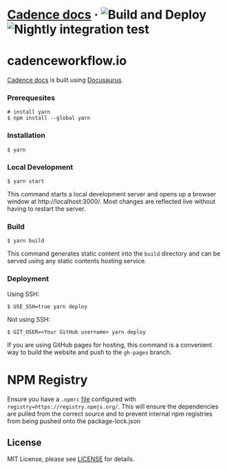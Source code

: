 # [Cadence docs](https://cadenceworkflow.io) &middot; ![Build and Deploy](https://img.shields.io/github/actions/workflow/status/uber/Cadence-Docs/publish-to-gh-pages.yml?label=Build%20and%20Deploy&link=https%3A%2F%2Fgithub.com%2Fuber%2FCadence-Docs%2Factions%2Fworkflows%2Fpublish-to-gh-pages.yml) ![Nightly integration test](https://img.shields.io/github/actions/workflow/status/uber/Cadence-Docs/nightly-integration-test.yml?label=Nightly%20integration%20test&link=https%3A%2F%2Fgithub.com%2Fuber%2FCadence-Docs%2Factions%2Fworkflows%2Fnightly-integration-test.yml)



# cadenceworkflow.io

[Cadence docs](https://cadenceworkflow.io) is built using [Docusaurus](https://docusaurus.io/).



### Prerequesites

```
# install yarn
$ npm install --global yarn
```

### Installation

```
$ yarn
```

### Local Development

```
$ yarn start
```

This command starts a local development server and opens up a browser window at http://localhost:3000/. Most changes are reflected live without having to restart the server.

### Build

```
$ yarn build
```

This command generates static content into the `build` directory and can be served using any static contents hosting service.

### Deployment

Using SSH:

```
$ USE_SSH=true yarn deploy
```

Not using SSH:

```
$ GIT_USER=<Your GitHub username> yarn deploy
```

If you are using GitHub pages for hosting, this command is a convenient way to build the website and push to the `gh-pages` branch.


# NPM Registry

Ensure you have a `.npmrc` [file](https://docs.npmjs.com/cli/v9/configuring-npm/npmrc/) configured with `registry=https://registry.npmjs.org/`.
This will ensure the dependencies are pulled from the correct source and to prevent internal npm registries from being pushed onto the package-lock.json

## License

MIT License, please see [LICENSE](https://github.com/uber/Cadence-Docs/blob/master/LICENSE) for details.

